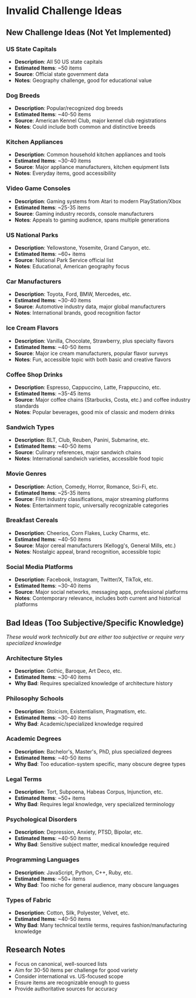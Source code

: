 # Invalid Challenge Ideas

## New Challenge Ideas (Not Yet Implemented)

### US State Capitals

- **Description**: All 50 US state capitals
- **Estimated Items**: ~50 items
- **Source**: Official state government data
- **Notes**: Geography challenge, good for educational value

### Dog Breeds

- **Description**: Popular/recognized dog breeds
- **Estimated Items**: ~40-50 items
- **Source**: American Kennel Club, major kennel club registrations
- **Notes**: Could include both common and distinctive breeds

### Kitchen Appliances

- **Description**: Common household kitchen appliances and tools
- **Estimated Items**: ~30-40 items
- **Source**: Major appliance manufacturers, kitchen equipment lists
- **Notes**: Everyday items, good accessibility

### Video Game Consoles

- **Description**: Gaming systems from Atari to modern PlayStation/Xbox
- **Estimated Items**: ~25-35 items
- **Source**: Gaming industry records, console manufacturers
- **Notes**: Appeals to gaming audience, spans multiple generations

### US National Parks

- **Description**: Yellowstone, Yosemite, Grand Canyon, etc.
- **Estimated Items**: ~60+ items
- **Source**: National Park Service official list
- **Notes**: Educational, American geography focus

### Car Manufacturers

- **Description**: Toyota, Ford, BMW, Mercedes, etc.
- **Estimated Items**: ~30-40 items
- **Source**: Automotive industry data, major global manufacturers
- **Notes**: International brands, good recognition factor

### Ice Cream Flavors

- **Description**: Vanilla, Chocolate, Strawberry, plus specialty flavors
- **Estimated Items**: ~40-50 items
- **Source**: Major ice cream manufacturers, popular flavor surveys
- **Notes**: Fun, accessible topic with both basic and creative flavors

### Coffee Shop Drinks

- **Description**: Espresso, Cappuccino, Latte, Frappuccino, etc.
- **Estimated Items**: ~35-45 items
- **Source**: Major coffee chains (Starbucks, Costa, etc.) and coffee industry standards
- **Notes**: Popular beverages, good mix of classic and modern drinks

### Sandwich Types

- **Description**: BLT, Club, Reuben, Panini, Submarine, etc.
- **Estimated Items**: ~40-50 items
- **Source**: Culinary references, major sandwich chains
- **Notes**: International sandwich varieties, accessible food topic

### Movie Genres

- **Description**: Action, Comedy, Horror, Romance, Sci-Fi, etc.
- **Estimated Items**: ~25-35 items
- **Source**: Film industry classifications, major streaming platforms
- **Notes**: Entertainment topic, universally recognizable categories

### Breakfast Cereals

- **Description**: Cheerios, Corn Flakes, Lucky Charms, etc.
- **Estimated Items**: ~40-50 items
- **Source**: Major cereal manufacturers (Kellogg's, General Mills, etc.)
- **Notes**: Nostalgic appeal, brand recognition, accessible topic

### Social Media Platforms

- **Description**: Facebook, Instagram, Twitter/X, TikTok, etc.
- **Estimated Items**: ~30-40 items
- **Source**: Major social networks, messaging apps, professional platforms
- **Notes**: Contemporary relevance, includes both current and historical platforms

## Bad Ideas (Too Subjective/Specific Knowledge)

_These would work technically but are either too subjective or require very specialized knowledge_

### Architecture Styles

- **Description**: Gothic, Baroque, Art Deco, etc.
- **Estimated Items**: ~30-40 items
- **Why Bad**: Requires specialized knowledge of architecture history

### Philosophy Schools

- **Description**: Stoicism, Existentialism, Pragmatism, etc.
- **Estimated Items**: ~30-40 items
- **Why Bad**: Academic/specialized knowledge required

### Academic Degrees

- **Description**: Bachelor's, Master's, PhD, plus specialized degrees
- **Estimated Items**: ~40-50 items
- **Why Bad**: Too education-system specific, many obscure degree types

### Legal Terms

- **Description**: Tort, Subpoena, Habeas Corpus, Injunction, etc.
- **Estimated Items**: ~50+ items
- **Why Bad**: Requires legal knowledge, very specialized terminology

### Psychological Disorders

- **Description**: Depression, Anxiety, PTSD, Bipolar, etc.
- **Estimated Items**: ~40-50 items
- **Why Bad**: Sensitive subject matter, medical knowledge required

### Programming Languages

- **Description**: JavaScript, Python, C++, Ruby, etc.
- **Estimated Items**: ~50+ items
- **Why Bad**: Too niche for general audience, many obscure languages

### Types of Fabric

- **Description**: Cotton, Silk, Polyester, Velvet, etc.
- **Estimated Items**: ~40-50 items
- **Why Bad**: Many technical textile terms, requires fashion/manufacturing knowledge

## Research Notes

- Focus on canonical, well-sourced lists
- Aim for 30-50 items per challenge for good variety
- Consider international vs. US-focused scope
- Ensure items are recognizable enough to guess
- Provide authoritative sources for accuracy
